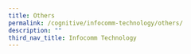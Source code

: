 ```yaml
---
title: Others
permalink: /cognitive/infocomm-technology/others/
description: ""
third_nav_title: Infocomm Technology
---
```

